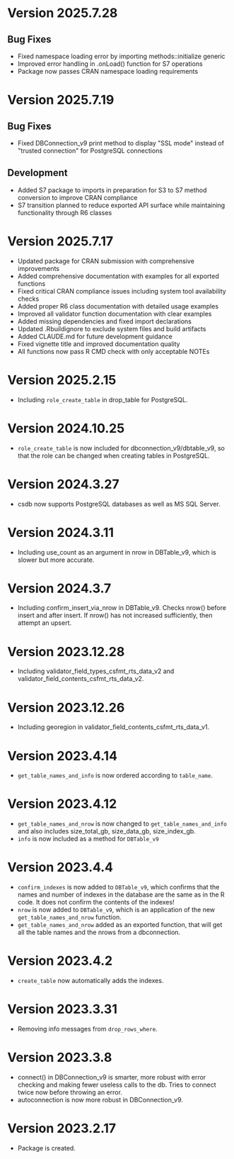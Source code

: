 # Version 2025.7.28

## Bug Fixes
* Fixed namespace loading error by importing methods::initialize generic
* Improved error handling in .onLoad() function for S7 operations
* Package now passes CRAN namespace loading requirements

# Version 2025.7.19

## Bug Fixes
* Fixed DBConnection_v9 print method to display "SSL mode" instead of "trusted connection" for PostgreSQL connections

## Development
* Added S7 package to imports in preparation for S3 to S7 method conversion to improve CRAN compliance
* S7 transition planned to reduce exported API surface while maintaining functionality through R6 classes

# Version 2025.7.17

- Updated package for CRAN submission with comprehensive improvements
- Added comprehensive documentation with examples for all exported functions
- Fixed critical CRAN compliance issues including system tool availability checks
- Added proper R6 class documentation with detailed usage examples
- Improved all validator function documentation with clear examples
- Added missing dependencies and fixed import declarations
- Updated .Rbuildignore to exclude system files and build artifacts
- Added CLAUDE.md for future development guidance
- Fixed vignette title and improved documentation quality
- All functions now pass R CMD check with only acceptable NOTEs

# Version 2025.2.15

- Including `role_create_table` in drop_table for PostgreSQL.

# Version 2024.10.25

- `role_create_table` is now included for dbconnection_v9/dbtable_v9, so that the role can be changed when creating tables in PostgreSQL.

# Version 2024.3.27

- csdb now supports PostgreSQL databases as well as MS SQL Server.

# Version 2024.3.11

- Including use_count as an argument in nrow in DBTable_v9, which is slower but more accurate.

# Version 2024.3.7

- Including confirm_insert_via_nrow in DBTable_v9. Checks nrow() before insert and after insert. If nrow() has not increased sufficiently, then attempt an upsert.


# Version 2023.12.28

- Including validator_field_types_csfmt_rts_data_v2 and validator_field_contents_csfmt_rts_data_v2.

# Version 2023.12.26

- Including georegion in validator_field_contents_csfmt_rts_data_v1.

# Version 2023.4.14

- `get_table_names_and_info` is now ordered according to `table_name`.

# Version 2023.4.12

- `get_table_names_and_nrow` is now changed to `get_table_names_and_info` and also includes size_total_gb, size_data_gb, size_index_gb.
- `info` is now included as a method for `DBTable_v9` 

# Version 2023.4.4

- `confirm_indexes` is now added to `DBTable_v9`, which confirms that the names and number of indexes in the database are the same as in the R code. It does not confirm the contents of the indexes!
- `nrow` is now added to `DBTable_v9`, which is an application of the new `get_table_names_and_nrow` function.
- `get_table_names_and_nrow` added as an exported function, that will get all the table names and the nrows from a dbconnection.

# Version 2023.4.2

- `create_table` now automatically adds the indexes.

# Version 2023.3.31

- Removing info messages from `drop_rows_where`.

# Version 2023.3.8

- connect() in DBConnection_v9 is smarter, more robust with error checking and making fewer useless calls to the db. Tries to connect twice now before throwing an error.
- autoconnection is now more robust in DBConnection_v9.

# Version 2023.2.17

- Package is created.
